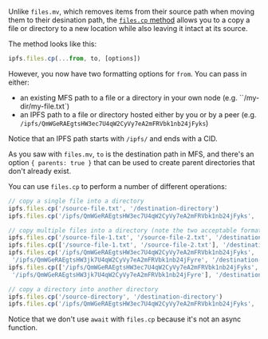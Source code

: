 Unlike `files.mv`, which removes items from their source path when moving them to their desination path, the [`files.cp` method](https://github.com/ipfs/interface-js-ipfs-core/blob/master/SPEC/FILES.md#filesmv) allows you to a copy a file or directory to a new location while also leaving it intact at its source.

The method looks like this:
```js
ipfs.files.cp(...from, to, [options])
```
However, you now have two formatting options for `from`. You can pass in either:

- an existing MFS path to a file or a directory in your own node (e.g. ``/my-dir/my-file.txt`)
- an IPFS path to a file or directory hosted either by you or by a peer (e.g. `/ipfs/QmWGeRAEgtsHW3ec7U4qW2CyVy7eA2mFRVbk1nb24jFyks`)

Notice that an IPFS path starts with `/ipfs/` and ends with a CID.

As you saw with `files.mv`, `to` is the destination path in MFS, and there's an option `{ parents: true }` that can be used to create parent directories that don't already exist.

You can use `files.cp` to perform a number of different operations:

```js
// copy a single file into a directory
ipfs.files.cp('/source-file.txt', '/destination-directory')
ipfs.files.cp('/ipfs/QmWGeRAEgtsHW3ec7U4qW2CyVy7eA2mFRVbk1nb24jFyks', '/destination-directory')

// copy multiple files into a directory (note the two acceptable formats with or without [ ])
ipfs.files.cp('/source-file-1.txt', '/source-file-2.txt', '/destination-directory')
ipfs.files.cp(['/source-file-1.txt', '/source-file-2.txt'], '/destination-directory')
ipfs.files.cp('/ipfs/QmWGeRAEgtsHW3ec7U4qW2CyVy7eA2mFRVbk1nb24jFyks',
 '/ipfs/QmWGeRAEgtsHW3jk7U4qW2CyVy7eA2mFRVbk1nb24jFyre', '/destination-directory')
ipfs.files.cp(['/ipfs/QmWGeRAEgtsHW3ec7U4qW2CyVy7eA2mFRVbk1nb24jFyks',
 '/ipfs/QmWGeRAEgtsHW3jk7U4qW2CyVy7eA2mFRVbk1nb24jFyre'], '/destination-directory')

// copy a directory into another directory
ipfs.files.cp('/source-directory', '/destination-directory')
ipfs.files.cp('/ipfs/QmWGeRAEgtsHW3ec7U4qW2CyVy7eA2mFRVbk1nb24jFyks', '/destination-directory')

```
Notice that we don't use `await` with `files.cp` because it's not an async function.
